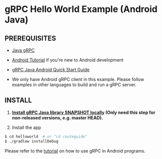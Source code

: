 gRPC Hello World Example (Android Java)
========================

PREREQUISITES
-------------
- [Java gRPC](https://github.com/grpc/grpc-java)

- [Android Tutorial](https://developer.android.com/training/basics/firstapp/index.html) if you're new to Android development

- [gRPC Java Android Quick Start Guide](https://grpc.io/docs/quickstart/android.html)

- We only have Android gRPC client in this example. Please follow examples in other languages to build and run a gRPC server.

INSTALL
-------

1. **[Install gRPC Java library SNAPSHOT locally](../../COMPILING.dm) (Only need this step for non-released versions, e.g. master HEAD).**

2. Install the app
```sh
$ cd helloworld  # or "cd routeguide"
$ ./gradlew installDebug
```

Please refer to the
[tutorial](https://grpc.io/docs/tutorials/basic/android.html) on
how to use gRPC in Android programs.

